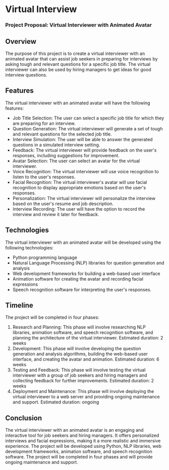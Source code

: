 # Virtual Interview
### Project Proposal: Virtual Interviewer with Animated Avatar

## Overview
The purpose of this project is to create a virtual interviewer with an animated avatar that can assist job seekers in preparing for interviews by asking tough and relevant questions for a specific job title. The virtual interviewer can also be used by hiring managers to get ideas for good interview questions.

## Features
The virtual interviewer with an animated avatar will have the following features:
- Job Title Selection: The user can select a specific job title for which they are preparing for an interview.
- Question Generation: The virtual interviewer will generate a set of tough and relevant questions for the selected job title.
- Interview Simulation: The user will be able to answer the generated questions in a simulated interview setting.
- Feedback: The virtual interviewer will provide feedback on the user's responses, including suggestions for improvement.
- Avatar Selection: The user can select an avatar for the virtual interviewer.
- Voice Recognition: The virtual interviewer will use voice recognition to listen to the user's responses.
- Facial Recognition: The virtual interviewer's avatar will use facial recognition to display appropriate emotions based on the user's responses.
- Personalization: The virtual interviewer will personalize the interview based on the user's resume and job description.
- Interview Recording: The user will have the option to record the interview and review it later for feedback.

## Technologies
The virtual interviewer with an animated avatar will be developed using the following technologies:
- Python programming language
- Natural Language Processing (NLP) libraries for question generation and analysis
- Web development frameworks for building a web-based user interface
- Animation software for creating the avatar and recording facial expressions
- Speech recognition software for interpreting the user's responses.

## Timeline
The project will be completed in four phases:
1. Research and Planning: This phase will involve researching NLP libraries, animation software, and speech recognition software, and planning the architecture of the virtual interviewer. Estimated duration: 2 weeks
2. Development: This phase will involve developing the question generation and analysis algorithms, building the web-based user interface, and creating the avatar and animation. Estimated duration: 6 weeks
3. Testing and Feedback: This phase will involve testing the virtual interviewer with a group of job seekers and hiring managers and collecting feedback for further improvements. Estimated duration: 2 weeks
4. Deployment and Maintenance: This phase will involve deploying the virtual interviewer to a web server and providing ongoing maintenance and support. Estimated duration: ongoing

## Conclusion
The virtual interviewer with an animated avatar is an engaging and interactive tool for job seekers and hiring managers. It offers personalized interviews and facial expressions, making it a more realistic and immersive experience. The project will be developed using Python, NLP libraries, web development frameworks, animation software, and speech recognition software. The project will be completed in four phases and will provide ongoing maintenance and support.
